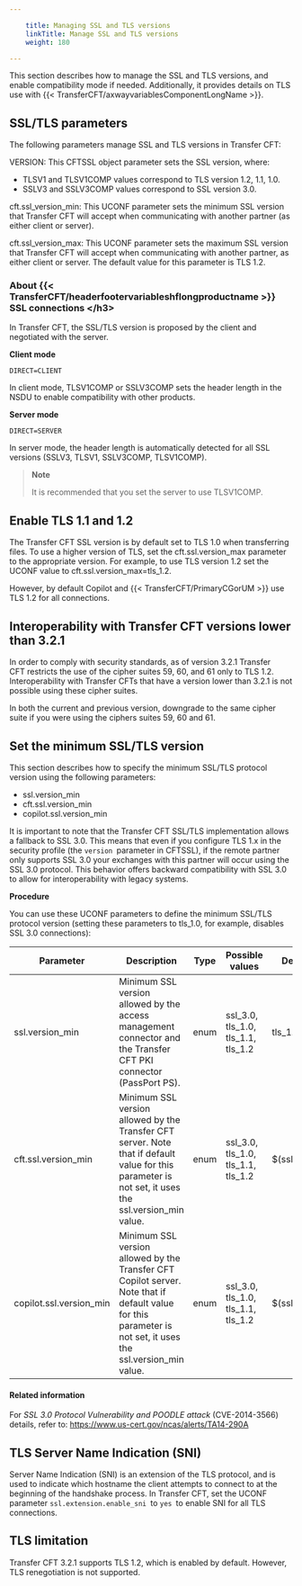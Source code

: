 ```yaml
---

    title: Managing SSL and TLS versions
    linkTitle: Manage SSL and TLS versions
    weight: 180

---
```

This section describes how to manage the SSL and TLS versions, and enable compatibility mode if needed. Additionally, it provides details on TLS use with {{< TransferCFT/axwayvariablesComponentLongName  >}}.

## SSL/TLS parameters

The following parameters manage SSL and TLS versions in Transfer CFT:

VERSION: This CFTSSL object parameter sets the SSL version, where:

- TLSV1 and TLSV1COMP values correspond to TLS version 1.2, 1.1, 1.0.
- SSLV3 and SSLV3COMP values correspond to SSL version 3.0.

cft.ssl\_version\_min: This UCONF parameter sets the minimum SSL version that Transfer CFT will accept when communicating with another partner (as either client or server).

cft.ssl\_version\_max: This UCONF parameter sets the maximum SSL version that Transfer CFT will accept when communicating with another partner, as either client or server. The default value for this parameter is TLS 1.2.

### About {{< TransferCFT/headerfootervariableshflongproductname  >}} SSL connections &lt;/h3>

In Transfer CFT, the SSL/TLS version is proposed by the client and negotiated with the server.

**Client mode**

`DIRECT=CLIENT`

In client mode, TLSV1COMP or SSLV3COMP sets the header length in the NSDU to enable compatibility with other products.

**Server mode**

`DIRECT=SERVER`

In server mode, the header length is automatically detected for all SSL versions (SSLV3, TLSV1, SSLV3COMP, TLSV1COMP).

> **Note**
>
> It is recommended that you set the server to use TLSV1COMP.

## Enable TLS 1.1 and 1.2

The Transfer CFT SSL version is by default set to TLS 1.0 when transferring files. To use a higher version of TLS, set the cft.ssl.version\_max parameter to the appropriate version. For example, to use TLS version 1.2 set the UCONF value to cft.ssl.version\_max=tls\_1.2.

However, by default Copilot and {{< TransferCFT/PrimaryCGorUM  >}} use TLS 1.2 for all connections.

## Interoperability with Transfer CFT versions lower than 3.2.1

In order to comply with security standards, as of version 3.2.1 Transfer CFT restricts the use of the cipher suites 59, 60, and 61 only to TLS 1.2. Interoperability with Transfer CFTs that have a version lower than 3.2.1 is not possible using these cipher suites.

In both the current and previous version, downgrade to the same cipher suite if you were using the ciphers suites 59, 60 and 61.

## Set the minimum SSL/TLS version

This section describes how to specify the minimum SSL/TLS protocol version using the following parameters:

- ssl.version\_min
- cft.ssl.version\_min
- copilot.ssl.version\_min

It is important to note that the Transfer CFT SSL/TLS implementation allows a fallback to SSL 3.0. This means that even if you configure TLS 1.x in the security profile (the `version `parameter in CFTSSL), if the remote partner only supports SSL 3.0 your exchanges with this partner will occur using the SSL 3.0 protocol. This behavior offers backward compatibility with SSL 3.0 to allow for interoperability with legacy systems.

**Procedure**

You can use these UCONF parameters to define the minimum SSL/TLS protocol version (setting these parameters to tls\_1.0, for example, disables SSL 3.0 connections):


| Parameter  | Description  | Type  | Possible values  | Default value  |
| --- | --- | --- | --- | --- |
| ssl.version_min  | Minimum SSL version allowed by the access management connector and the Transfer CFT PKI connector (PassPort PS).  | enum  | ssl_3.0, tls_1.0, tls_1.1, tls_1.2  | tls_1.0  |
| cft.ssl.version_min | Minimum SSL version allowed by the Transfer CFT server. Note that if default value for this parameter is not set, it uses the ssl.version_min value. | enum | ssl_3.0, tls_1.0, tls_1.1, tls_1.2  | $(ssl.version_min)  |
| copilot.ssl.version_min | Minimum SSL version allowed by the Transfer CFT Copilot server. Note that if default value for this parameter is not set, it uses the ssl.version_min value. | enum  | ssl_3.0, tls_1.0, tls_1.1, tls_1.2  | $(ssl.version_min)  |


#### Related information

For *SSL 3.0 Protocol Vulnerability and POODLE attack* (CVE-2014-3566) details, refer to: <https://www.us-cert.gov/ncas/alerts/TA14-290A>

## TLS Server Name Indication (SNI)

Server Name Indication (SNI) is an extension of the TLS protocol, and is used to indicate which hostname the client attempts to connect to at the beginning of the handshake process. In Transfer CFT, set the UCONF parameter <span class="code">`ssl.extension.enable_sni `</span>to <span class="code">`yes `</span>to enable SNI for all TLS connections.

## TLS limitation

Transfer CFT 3.2.1 supports TLS 1.2, which is enabled by default. However, TLS renegotiation is not supported.

